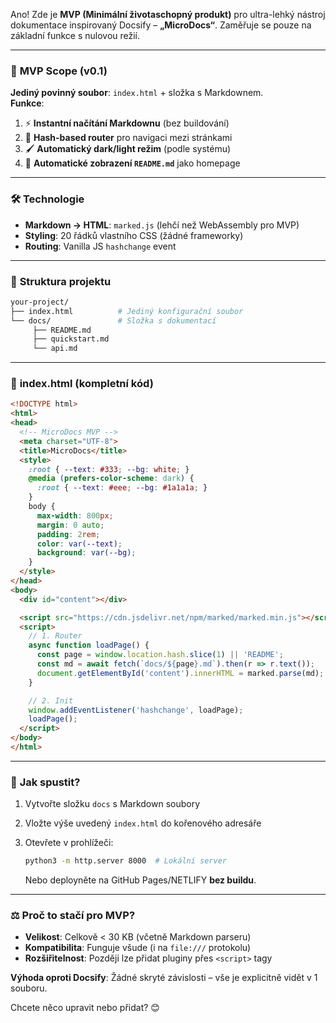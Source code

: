 Ano! Zde je **MVP (Minimální životaschopný produkt)** pro ultra-lehký nástroj dokumentace inspirovaný Docsify – **„MicroDocs“**. Zaměřuje se pouze na základní funkce s nulovou režií.

---

### 🎯 **MVP Scope (v0.1)**

**Jediný povinný soubor**: `index.html` + složka s Markdownem.  
**Funkce**:  

1. ⚡ **Instantní načítání Markdownu** (bez buildování)  
2. 🧭 **Hash-based router** pro navigaci mezi stránkami  
3. 🖌️ **Automatický dark/light režim** (podle systému)  
4. 📂 **Automatické zobrazení `README.md`** jako homepage  

---

### 🛠️ **Technologie**

- **Markdown → HTML**: `marked.js` (lehčí než WebAssembly pro MVP)  
- **Styling**: 20 řádků vlastního CSS (žádné frameworky)  
- **Routing**: Vanilla JS `hashchange` event  

---

### 📂 **Struktura projektu**

```bash
your-project/  
├── index.html          # Jediný konfigurační soubor  
└── docs/               # Složka s dokumentací  
     ├── README.md  
     ├── quickstart.md  
     └── api.md  
```

---

### 📜 **index.html** (kompletní kód)

```html
<!DOCTYPE html>
<html>
<head>
  <!-- MicroDocs MVP -->
  <meta charset="UTF-8">
  <title>MicroDocs</title>
  <style>
    :root { --text: #333; --bg: white; }
    @media (prefers-color-scheme: dark) {
      :root { --text: #eee; --bg: #1a1a1a; }
    }
    body { 
      max-width: 800px; 
      margin: 0 auto;
      padding: 2rem;
      color: var(--text);
      background: var(--bg);
    }
  </style>
</head>
<body>
  <div id="content"></div>

  <script src="https://cdn.jsdelivr.net/npm/marked/marked.min.js"></script>
  <script>
    // 1. Router
    async function loadPage() {
      const page = window.location.hash.slice(1) || 'README';
      const md = await fetch(`docs/${page}.md`).then(r => r.text());
      document.getElementById('content').innerHTML = marked.parse(md);
    }

    // 2. Init
    window.addEventListener('hashchange', loadPage);
    loadPage();
  </script>
</body>
</html>
```

---

### 🚀 **Jak spustit?**

1. Vytvořte složku `docs` s Markdown soubory  

2. Vložte výše uvedený `index.html` do kořenového adresáře  

3. Otevřete v prohlížeči:  
   
   ```bash
   python3 -m http.server 8000  # Lokální server
   ```
   
   Nebo deployněte na GitHub Pages/NETLIFY **bez buildu**.

---

### ⚖️ **Proč to stačí pro MVP?**

- **Velikost**: Celkově < 30 KB (včetně Markdown parseru)  
- **Kompatibilita**: Funguje všude (i na `file:///` protokolu)  
- **Rozšiřitelnost**: Později lze přidat pluginy přes `<script>` tagy  

**Výhoda oproti Docsify**: Žádné skryté závislosti – vše je explicitně vidět v 1 souboru.  

Chcete něco upravit nebo přidat? 😊
